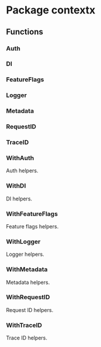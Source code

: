# Package contextx

## Functions

### Auth

### DI

### FeatureFlags

### Logger

### Metadata

### RequestID

### TraceID

### WithAuth

Auth helpers.

### WithDI

DI helpers.

### WithFeatureFlags

Feature flags helpers.

### WithLogger

Logger helpers.

### WithMetadata

Metadata helpers.

### WithRequestID

Request ID helpers.

### WithTraceID

Trace ID helpers.
